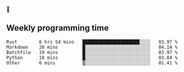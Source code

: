 🐸

## Weekly programming time
<!--START_SECTION:waka-->

```text
Rust        6 hrs 54 mins   █████████████████████░░░░   83.97 %
Markdown    20 mins         █░░░░░░░░░░░░░░░░░░░░░░░░   04.14 %
Batchfile   19 mins         █░░░░░░░░░░░░░░░░░░░░░░░░   03.97 %
Python      18 mins         █░░░░░░░░░░░░░░░░░░░░░░░░   03.84 %
Other       6 mins          ▒░░░░░░░░░░░░░░░░░░░░░░░░   01.41 %
```

<!--END_SECTION:waka-->
